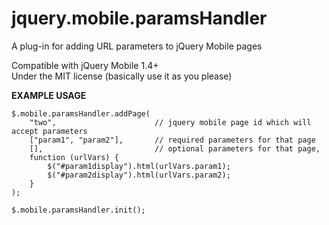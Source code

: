 jquery.mobile.paramsHandler
===========================

A plug-in for adding URL parameters to jQuery Mobile pages

Compatible with jQuery Mobile 1.4+<br />
Under the MIT license (basically use it as you please)

<b>EXAMPLE USAGE</b>

```
$.mobile.paramsHandler.addPage(
    "two",                      // jquery mobile page id which will accept parameters
    ["param1", "param2"],       // required parameters for that page
    [],                         // optional parameters for that page,
    function (urlVars) {
        $("#param1display").html(urlVars.param1);
        $("#param2display").html(urlVars.param2);
    }
);

$.mobile.paramsHandler.init();
```
